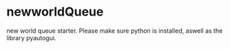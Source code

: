 # newworldQueue
new world queue starter. Please make sure python is installed, aswell as the library pyautogui.
